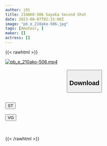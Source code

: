 ```yaml
---
author: j91
title: 210AKO-506 Sayaka Second Shot
date: 2023-08-07T02:15:00Z
image: "pb_e_210ako-506.jpg"
tags: [Amateur, ]
maker: []
actress: []
---
```



{{< rawhtml >}}

<div class="video" data-videoid="DjmXlxMvWPhke23">
    <a href="javascript:;">
        <img src="https://my.j91.asia/posts/pb_e_210ako-506/pb_e_210ako-506.jpg" width="WIDTH" height="HEIGHT" alt="pb_e_210ako-506.mp4" loading="lazy">
    </a>
</div>

<script type="text/javascript" src="https://j91.asia/asset/on-demand-st.js"></script>

<br>
  <link rel="stylesheet" href="https://j91.asia/asset/bs5.css">
  
  <center>
  <button class="btn btn-primary" type="button" data-bs-toggle="collapse" data-bs-target=".multi-collapse" aria-expanded="false" aria-controls="multiCollapseExample1 multiCollapseExample2"><h2>Download</h2></button></center>
</p>
<div class="row">
  <div class="col">
    <div class="collapse multi-collapse" id="multiCollapseExample1">
      <div class="card card-body">
	      	      <br>
<div class="buttons">  
<a href="https://streamtape.to/v/DjmXlxMvWPhke23"><button class="btn-hover color-3"><i class="fa fa-download"></i> ST</button></a></div>
    </div>
  </div>
</div>
  <div class="col">
    <div class="collapse multi-collapse" id="multiCollapseExample2">
      <div class="card card-body">
	      <br>
<div class="buttons">
    <a href="https://vgembed.com/v/pVa4E8LPaREkzMZ"><button class="btn-hover color-9"><i class="fa fa-download"></i> VG</button></a></div>
<br><br>
      </div>
    </div>
  </div>
</div>

{{< /rawhtml >}}